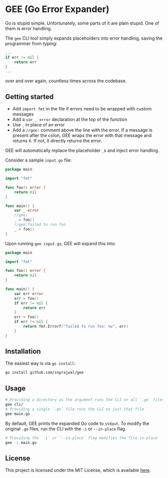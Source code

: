 # GEE (Go Error Expander)

Go is stupid simple. Unfortunately, some parts of it are plain stupid. One of them is error handling.

The `gee` CLI tool simply expands placeholders into error handling, saving the programmer from typing:

```go
...
if err != nil {
    return err
}
...
```
over and over again, countless times across the codebase.

## Getting started

- Add `import fmt` in the file if errors need to be wrapped with custom messages
- Add a `var _ error` declaration at the top of the function
- Use `_` in place of an error
- Add a `//gee:` comment above the line with the error. If a message is present after the colon, GEE wraps the error with that message and returns it. If not, it directly returns the error.

GEE will automatically replace the placeholder `_`s and inject error handling.

Consider a sample `input.go` file:

```go
package main

import "fmt"

func foo() error {
    return nil
}

func main() {
    var _ error
    //gee:
    _ = foo()
    //gee:failed to run foo
    _ = foo()
}
```

Upon running `gee input.go`, GEE will expand this into:

```go
package main

import "fmt"

func foo() error {
    return nil
}

func main() {
    var err error
    err = foo()
    if err != nil {
        return err
    }
    err = foo()
    if err != nil {
        return fmt.Errorf("failed to run foo: %w", err)
    }
}
```

## Installation

The easiest way is via `go install`:

```bash
go install github.com/snprajwal/gee
```

## Usage

```bash
# Providing a directory as the argument runs the CLI on all `.go` files in the directory
gee cli/
# Providing a single `.go` file runs the CLI on just that file
gee main.go
```
By default, GEE prints the expanded Go code to `stdout`. To modify the original `.go` files, run the CLI with the `-i` or `--in-place` flag.

```bash
# Providing the `-i` or `--in-place` flag modifies the file in-place
gee -i main.go
```

## License

This project is licensed under the MIT License, which is available [here](LICENSE).
